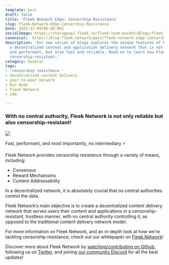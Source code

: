 ```yaml
---
template: post
draft: false
title: 'Fleek Network Edge: Censorship Resistance'
slug: Fleek-Network-Edge-Censorship-Resistance
date: 2022-12-09T06:00:00Z
socialImage: https://storageapi.fleek.co/fleek-team-bucket/Blogs/fleek-xyz-typeform-image.jpg
canonical:  https://blog.fleek.network/post/fleek-network-edge-censorship-resistance/ 
description: 'Our new series of blogs explores the unique features of Fleek Network,
  a decentralized content and application delivery network that is not only censorship-resistant
  and performant, but also fast and reliable. Read on to learn how Fleek Network remains
  censorship-resistant:'
category: General
tags:
- 'censorship resistance '
- decentralized content delivery
- peer-to-peer network
- Run Node
- Fleek Network
- CDN

---
```

### With no central authority, Fleek Network is not only reliable but also censorship-resistant!

![](https://storageapi.fleek.co/fleek-team-bucket/Blogs/fleek-xyz-typeform-image.jpg)

Fast, performant, and most importantly, no intermediary ⚡

Fleek Network provides censorship resistance through a variety of means, including:

* Consensus
* Reward Mechanisms
* Content Addressability

In a decentralized network, it is absolutely crucial that no central authorities control the data.

Fleek Network’s main objective is to create a decentralized content delivery network that serves users their content and applications in a censorship-resistant, trustless manner, with no central authority controlling it, as opposed to the traditional content delivery network model.

For more information on Fleek Network, and an in-depth look at how we're tackling censorship resistance, check out our whitepaper on [Fleek.Network](https://fleek.network/#run-a-node_node)!

Discover more about Fleek Network by [watching/contributing on Github](https://github.com/fleek-network/ursa), following us on [Twitter](https://twitter.com/fleek_net), and joining [our community Discord](https://discord.gg/fleekxyz) for all the best updates!